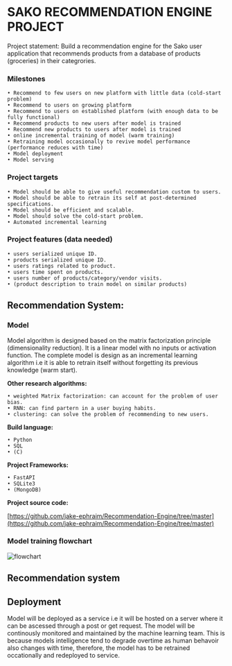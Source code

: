 # SAKO RECOMMENDATION ENGINE PROJECT

Project statement: Build a recommendation engine for the Sako user application that recommends products from a database of products (groceries) in their categrories. 

### Milestones

    • Recommend to few users on new platform with little data (cold-start problem)
    • Recommend to users on growing platform
    • Recommend to users on established platform (with enough data to be fully functional)
    • Recommend products to new users after model is trained
    • Recommend new products to users after model is trained
    • online incremental training of model (warm training)
    • Retraining model occasionally to revive model performance (performance reduces with time)
    • Model deployment
    • Model serving

### Project targets

    • Model should be able to give useful recommendation custom to users.
    • Model should be able to retrain its self at post-determined specifications.
    • Model should be efficient and scalable.
    • Model should solve the cold-start problem.
    • Automated incremental learning

### Project features (data needed)

    • users serialized unique ID.
    • products serialized unique ID.
    • users ratings related to product.
    • users time spent on products.
    • users number of products/category/vendor visits.
    • (product description to train model on similar products)

## Recommendation System:

### Model
Model algorithm is designed based on the matrix factorization principle (dimensionality reduction). It is a linear model with no inputs or activation function. The complete model is design as an incremental learning algorithm i.e it is able to retrain itself without forgetting its previous knowledge (warm start).

__Other research algorithms:__

    • weighted Matrix factorization: can account for the problem of user bias.
    • RNN: can find partern in a user buying habits.
    • clustering: can solve the problem of recommending to new users.

__Build language:__

    • Python
    • SQL
    • (C)

__Project Frameworks:__

    • FastAPI
    • SQLite3
    • (MongoDB)

__Project source code:__


[https://github.com/jake-ephraim/Recommendation-Engine/tree/master](https://github.com/jake-ephraim/Recommendation-Engine/tree/master)



### Model  training flowchart
![flowchart](https://github.com/jake-ephraim/Recommendation-Engine/raw/master/data/images/model%20flowchart.png)


## Recommendation system


## Deployment
Model will be deployed as a service i.e it will be hosted on a server where it can be ascessed through a post or get request. The model will be continously monitored and maintained by the machine learning team. This is because models intelligence tend to degrade overtime as human behavoir also changes with time, therefore, the model has to be retrained occationally and redeployed to service.


